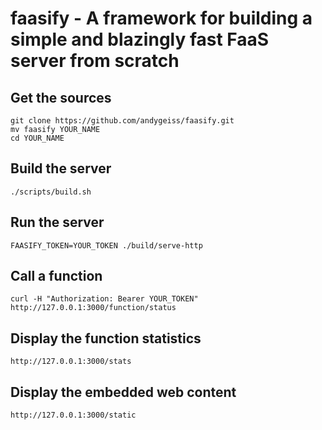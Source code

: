 # faasify - A framework for building a simple and blazingly fast FaaS server from scratch

## Get the sources

    git clone https://github.com/andygeiss/faasify.git
    mv faasify YOUR_NAME
    cd YOUR_NAME

## Build the server

    ./scripts/build.sh

## Run the server

    FAASIFY_TOKEN=YOUR_TOKEN ./build/serve-http

## Call a function

    curl -H "Authorization: Bearer YOUR_TOKEN" http://127.0.0.1:3000/function/status

## Display the function statistics

    http://127.0.0.1:3000/stats

## Display the embedded web content

    http://127.0.0.1:3000/static

